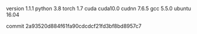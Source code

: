 version 1.1.1
python 3.8
torch 1.7
cuda cuda10.0
cudnn 7.6.5
gcc 5.5.0
ubuntu 16.04

commit 2a93520d884f61fa90cdcdcf21fd3bf8bd8957c7